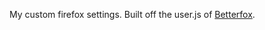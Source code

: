 My custom firefox settings. Built off the user.js of [Betterfox](https://github.com/yokoffing/Betterfox).
